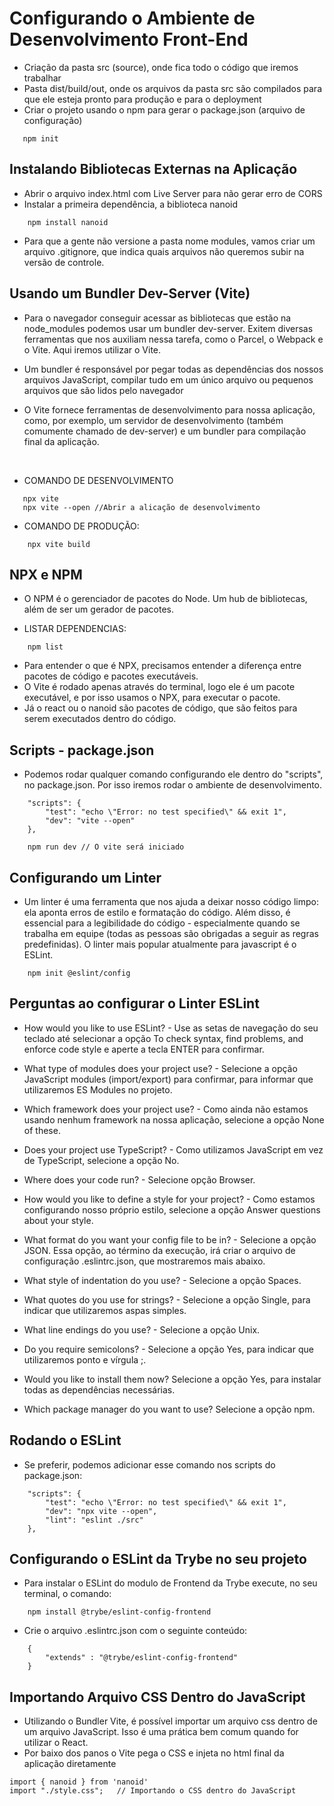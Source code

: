 # Configurando o Ambiente de Desenvolvimento Front-End
 - Criação da pasta src (source), onde fica todo o código que iremos trabalhar
 - Pasta dist/build/out, onde os arquivos da pasta src são compilados para que ele esteja pronto para produção e para o deployment
 - Criar o projeto usando o npm para gerar o package.json (arquivo de configuração)

 ````
    npm init
````
## Instalando Bibliotecas Externas na Aplicação
- Abrir o arquivo index.html com Live Server para não gerar erro de CORS
- Instalar a primeira dependência, a biblioteca nanoid

````
    npm install nanoid
`````
- Para que a gente não versione a pasta nome modules, vamos criar um arquivo .gitignore, que indica quais arquivos não queremos subir na versão de controle.

## Usando um Bundler Dev-Server (Vite)
 - Para o navegador conseguir acessar as bibliotecas que estão na node_modules podemos usar um bundler dev-server. Exitem diversas ferramentas que nos auxiliam nessa tarefa, como o Parcel, o Webpack e o Vite. Aqui iremos utilizar o Vite. 

 - Um bundler é responsável por pegar todas as dependências dos nossos arquivos JavaScript, compilar tudo em um único arquivo ou pequenos arquivos que são lidos pelo navegador

- O Vite fornece ferramentas de desenvolvimento para nossa aplicação, como, por exemplo, um servidor de desenvolvimento (também comumente chamado de dev-server) e um bundler para compilação final da aplicação.
</br>

 - COMANDO DE DESENVOLVIMENTO

 ````
    npx vite 
    npx vite --open //Abrir a alicação de desenvolvimento
`````
- COMANDO DE PRODUÇÃO:

````
    npx vite build
````

## NPX e NPM
- O NPM é o gerenciador de pacotes do Node. Um hub de bibliotecas, além de ser um gerador de pacotes.

- LISTAR DEPENDENCIAS:

````
    npm list
````
- Para entender o que é NPX, precisamos entender a diferença entre pacotes de código e pacotes executáveis.
- O Vite é rodado apenas através do terminal, logo ele é um pacote executável, e por isso usamos o NPX, para executar o pacote.
- Já o react ou o nanoid são pacotes de código, que são feitos para serem executados dentro do código.

## Scripts - package.json
- Podemos rodar qualquer comando configurando ele dentro do "scripts", no package.json. Por isso iremos rodar o ambiente de desenvolvimento.

````
    "scripts": {
        "test": "echo \"Error: no test specified\" && exit 1",
        "dev": "vite --open"
    },

    npm run dev // O vite será iniciado
````

## Configurando um Linter
- Um linter é uma ferramenta que nos ajuda a deixar nosso código limpo: ela aponta erros de estilo e formatação do código. Além disso, é essencial para a legibilidade do código - especialmente quando se trabalha em equipe (todas as pessoas são obrigadas a seguir as regras predefinidas). O linter mais popular atualmente para javascript é o ESLint.

````
    npm init @eslint/config
````

## Perguntas ao configurar o Linter ESLint
- How would you like to use ESLint? - Use as setas de navegação do seu teclado até selecionar a opção To check syntax, find problems, and enforce code style e aperte a tecla ENTER para confirmar.

- What type of modules does your project use? - Selecione a opção JavaScript modules (import/export) para confirmar, para informar que utilizaremos ES Modules no projeto.

- Which framework does your project use? - Como ainda não estamos usando nenhum framework na nossa aplicação, selecione a opção None of these.

- Does your project use TypeScript? - Como utilizamos JavaScript em vez de TypeScript, selecione a opção No.

- Where does your code run? - Selecione opção Browser.

- How would you like to define a style for your project? - Como estamos configurando nosso próprio estilo, selecione a opção Answer questions about your style.

- What format do you want your config file to be in? - Selecione a opção JSON. Essa opção, ao término da execução, irá criar o arquivo de configuração .eslintrc.json, que mostraremos mais abaixo.

- What style of indentation do you use? - Selecione a opção Spaces.

- What quotes do you use for strings? - Selecione a opção Single, para indicar que utilizaremos aspas simples.

- What line endings do you use? - Selecione a opção Unix.

- Do you require semicolons? - Selecione a opção Yes, para indicar que utilizaremos ponto e vírgula ;.

- Would you like to install them now? Selecione a opção Yes, para instalar todas as dependências necessárias.

- Which package manager do you want to use? Selecione a opção npm.

## Rodando o ESLint

- Se preferir, podemos adicionar esse comando nos scripts do package.json:
`````
    "scripts": {
        "test": "echo \"Error: no test specified\" && exit 1",
        "dev": "npx vite --open",
        "lint": "eslint ./src"
    },

`````

## Configurando o ESLint da Trybe no seu projeto
 - Para instalar o ESLint do modulo de Frontend da Trybe execute, no seu terminal, o comando:

`````
    npm install @trybe/eslint-config-frontend
`````

- Crie o arquivo .eslintrc.json com o seguinte conteúdo:

``````
    {
        "extends" : "@trybe/eslint-config-frontend"
    }
``````

## Importando Arquivo CSS Dentro do JavaScript
- Utilizando o Bundler Vite, é possível importar um arquivo css dentro de um arquivo JavaScript. Isso é uma prática bem comum quando for utilizar o React. 
- Por baixo dos panos o Vite pega o CSS e injeta no html final da aplicação diretamente

`````
import { nanoid } from 'nanoid'
import "./style.css";   // Importando o CSS dentro do JavaScript
`````

